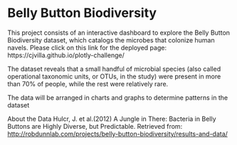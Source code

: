 <h1>Belly Button Biodiversity</h1>

<p>This project consists of an interactive dashboard to explore the Belly Button Biodiversity dataset, which catalogs the microbes that colonize human navels. Please click on this link for the deployed page: https://cjvilla.github.io/plotly-challenge/</p>

<p>The dataset reveals that a small handful of microbial species (also called operational taxonomic units, or OTUs, in the study) were present in more than 70% of people, while the rest were relatively rare.</p>

<p> The data will be arranged in charts and graphs to determine patterns in the dataset </p>

About the Data
Hulcr, J. et al.(2012) A Jungle in There: Bacteria in Belly Buttons are Highly Diverse, but Predictable. Retrieved from: http://robdunnlab.com/projects/belly-button-biodiversity/results-and-data/
